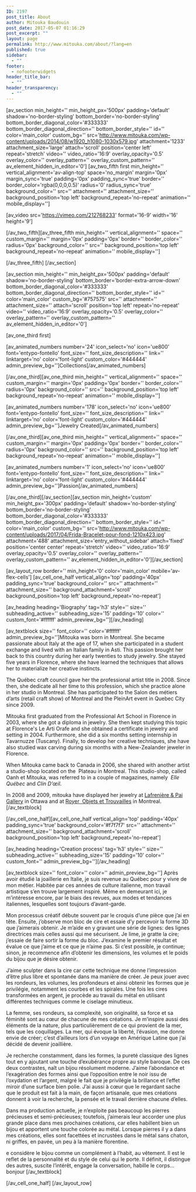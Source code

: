 ```yaml
---
ID: 2197
post_title: About
author: Mitouka Baudouin
post_date: 2017-05-07 01:16:29
post_excerpt: ""
layout: page
permalink: http://www.mitouka.com/about/?lang=en
published: true
sidebar:
  - ""
footer:
  - nofooterwidgets
header_title_bar:
  - ""
header_transparency:
  - ""
---
```

[av_section min_height='' min_height_px='500px' padding='default' shadow='no-border-styling' bottom_border='no-border-styling' bottom_border_diagonal_color='#333333' bottom_border_diagonal_direction='' bottom_border_style='' id='' color='main_color' custom_bg='' src='http://www.mitouka.com/wp-content/uploads/2014/08/w1920_h1080-1030x579.jpg' attachment='1233' attachment_size='large' attach='scroll' position='center left' repeat='stretch' video='' video_ratio='16:9' overlay_opacity='0.5' overlay_color='' overlay_pattern='' overlay_custom_pattern='' av_element_hidden_in_editor='0']
[av_two_fifth first min_height='' vertical_alignment='av-align-top' space='no_margin' margin='0px' margin_sync='true' padding='0px' padding_sync='true' border='' border_color='rgba(0,0,0,0.5)' radius='0' radius_sync='true' background_color='' src='' attachment='' attachment_size='' background_position='top left' background_repeat='no-repeat' animation='' mobile_display='']

[av_video src='https://vimeo.com/212768233' format='16-9' width='16' height='9']

[/av_two_fifth][av_three_fifth min_height='' vertical_alignment='' space='' custom_margin='' margin='0px' padding='0px' border='' border_color='' radius='0px' background_color='' src='' background_position='top left' background_repeat='no-repeat' animation='' mobile_display='']

[/av_three_fifth]
[/av_section]

[av_section min_height='' min_height_px='500px' padding='default' shadow='no-border-styling' bottom_border='border-extra-arrow-down' bottom_border_diagonal_color='#333333' bottom_border_diagonal_direction='' bottom_border_style='' id='' color='main_color' custom_bg='#757575' src='' attachment='' attachment_size='' attach='scroll' position='top left' repeat='no-repeat' video='' video_ratio='16:9' overlay_opacity='0.5' overlay_color='' overlay_pattern='' overlay_custom_pattern='' av_element_hidden_in_editor='0']

[av_one_third first]

[av_animated_numbers number='24' icon_select='no' icon='ue800' font='entypo-fontello' font_size='' font_size_description='' link='' linktarget='no' color='font-light' custom_color='#444444' admin_preview_bg='']Collections[/av_animated_numbers]

[/av_one_third][av_one_third min_height='' vertical_alignment='' space='' custom_margin='' margin='0px' padding='0px' border='' border_color='' radius='0px' background_color='' src='' background_position='top left' background_repeat='no-repeat' animation='' mobile_display='']

[av_animated_numbers number='178' icon_select='no' icon='ue800' font='entypo-fontello' font_size='' font_size_description='' link='' linktarget='no' color='font-light' custom_color='#444444' admin_preview_bg='']Jewelry Created[/av_animated_numbers]

[/av_one_third][av_one_third min_height='' vertical_alignment='' space='' custom_margin='' margin='0px' padding='0px' border='' border_color='' radius='0px' background_color='' src='' background_position='top left' background_repeat='no-repeat' animation='' mobile_display='']

[av_animated_numbers number='1' icon_select='no' icon='ue800' font='entypo-fontello' font_size='' font_size_description='' link='' linktarget='no' color='font-light' custom_color='#444444' admin_preview_bg='']Passion[/av_animated_numbers]

[/av_one_third][/av_section][av_section min_height='custom' min_height_px='300px' padding='default' shadow='no-border-styling' bottom_border='no-border-styling' bottom_border_diagonal_color='#333333' bottom_border_diagonal_direction='' bottom_border_style='' id='' color='main_color' custom_bg='' src='http://www.mitouka.com/wp-content/uploads/2017/04/Frida-Bracelet-pour-fond-1210x423.jpg' attachment='488' attachment_size='entry_without_sidebar' attach='fixed' position='center center' repeat='stretch' video='' video_ratio='16:9' overlay_opacity='0.5' overlay_color='' overlay_pattern='' overlay_custom_pattern='' av_element_hidden_in_editor='0'][/av_section]

[av_layout_row border='' min_height='0' color='main_color' mobile='av-flex-cells']
[av_cell_one_half vertical_align='top' padding='40px' padding_sync='true' background_color='' src='' attachment='' attachment_size='' background_attachment='scroll' background_position='top left' background_repeat='no-repeat']

[av_heading heading='Biography' tag='h3' style='' size='' subheading_active='' subheading_size='15' padding='10' color='' custom_font='#ffffff' admin_preview_bg=''][/av_heading]

[av_textblock size='' font_color='' color='#ffffff' admin_preview_bg='']Mitouka was born in Montreal. She became passionate about Italy at the age of 17, when she participated in a student exchange and lived with an Italian family in Asti. This passion brought her back to this country during her early twenties to study jewelry. She stayed five years in Florence, where she have learned the techniques that allows her to materialize her creative instincts.

The Québec craft council gave her the professional artist title in 2008. Since then, she dedicate all her time to this profession, which she practice alone in her studio in Montreal. She has participated to the Salon des métiers d’arts (retail craft show) of Montreal and the Plein­Art event in Quebec City since 2009.

Mitouka first graduated from the Professional Art School in Florence in 2003, where she got a diploma in jewelry. She then kept studying this topic at Florence's Le Arti Orafe and she obtained a certificate in jewelry and setting in 2004. Furthermore, she did a six months setting internship in Tavarnuzze (Tuscany). Finally, to develop her creative techniques, she have also studied wax carving during six months with a New-Zealander jeweler in Florence.

When Mitouka came back to Canada in 2006, she shared with another artist a studio-shop located on the  Plateau in Montreal. This studio-shop, called Oanh et Mitouka, was referred to in a couple of magazines, namely  <em>Elle Québec</em> and <em>Clin D’œil</em>.

In 2008 and 2009, mitouka have displayed her jewelry at <u>Lafrenière &amp; Pai Gallery</u> in Ottawa and at <u>Royer  Objets et Trouvailles</u> in Montreal.[/av_textblock]

[/av_cell_one_half][av_cell_one_half vertical_align='top' padding='40px' padding_sync='true' background_color='#f7f7f7' src='' attachment='' attachment_size='' background_attachment='scroll' background_position='top left' background_repeat='no-repeat']

[av_heading heading='Creation process' tag='h3' style='' size='' subheading_active='' subheading_size='15' padding='10' color='' custom_font='' admin_preview_bg=''][/av_heading]

[av_textblock size='' font_color='' color='' admin_preview_bg='']
Après avoir étudié la joaillerie en Italie, je suis revenue au Québec pour y vivre de mon métier. Habitée par ces années de culture italienne, mon travail artistique s’en trouve largement inspiré. Même en demeurant ici, je m’intéresse encore, par le biais des revues, aux modes et tendances italiennes, lesquelles sont toujours d’avant-garde.

Mon processus créatif débute souvent par le croquis d’une pièce que j’ai en tête. Ensuite, j’observe mon bloc de cire et essaie d’y percevoir la forme 3D que j’aimerais obtenir. Je m’aide en y gravant une série de lignes: des lignes directrices mais celles aussi qui me sécurisent. Je lime, je gratte la cire; j’essaie de faire sortir la forme du bloc. J’examine le premier résultat et évalue ce que j’aime et ce que je n’aime pas. Si c’est possible, je continue; sinon, je recommence afin d’obtenir les dimensions, les volumes et le poids du bijou que je désire obtenir.

J’aime sculpter dans la cire car cette technique me donne l’impression d’être plus libre et spontanée dans ma manière de créer. Je peux jouer avec les rondeurs, les volumes, les profondeurs et ainsi obtenir les formes que je privilégie, notamment les courbes et les spirales. Une fois les cires transformées en argent, je procède au travail du métal en utilisant différentes techniques comme le ciselage minutieux.

La femme, ses rondeurs, sa complexité, son originalité, sa force et sa féminité sont au cœur de chacune de mes créations. Je m’inspire aussi des éléments de la nature, plus particulièrement de ce qui provient de la mer, tels que les coquillages. La mer, qui évoque la liberté, l’évasion, me donne envie de créer; c’est d’ailleurs lors d’un voyage en Amérique Latine que j’ai décidé de devenir joaillière.

Je recherche constamment, dans les formes, la pureté classique des lignes tout en y ajoutant une touche d’exubérance propre au style baroque. De ces deux contrastes, naît un bijou résolument moderne. J’aime l’abondance et l’exagération des formes ainsi que l’opposition entre le noir issu de l’oxydation et l’argent, malgré le fait que je privilégie la brillance et l’effet miroir d’une surface bien polie. J’ai aussi à cœur que le regardant sache que le produit est fait à la main, de façon artisanale, que mes créations donnent à voir la recherche, la pensée et le travail derrière chacune d’elles.

Dans ma production actuelle, je n’exploite pas beaucoup les pierres précieuses et semi-précieuses; toutefois, j’aimerais leur accorder une plus grande place dans mes prochaines créations, car elles habillent bien un bijou et apportent une touche colorée au métal. Lorsque pierres il y a dans mes créations, elles sont facettées et incrustées dans le métal sans chaton, ni griffes, en pavée, un peu à la manière florentine.

e considère le bijou comme un complément à l’habit, au vêtement. Il est le reflet de la personnalité et du style de celui qui le porte. Il définit, il distingue des autres, suscite l’intérêt, engage la conversation, habille le corps… bonjour
[/av_textblock]

[/av_cell_one_half]
[/av_layout_row]